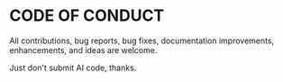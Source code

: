 # CODE OF CONDUCT
All contributions, bug reports, bug fixes, documentation improvements, enhancements, and ideas are welcome.

Just don't submit AI code, thanks.